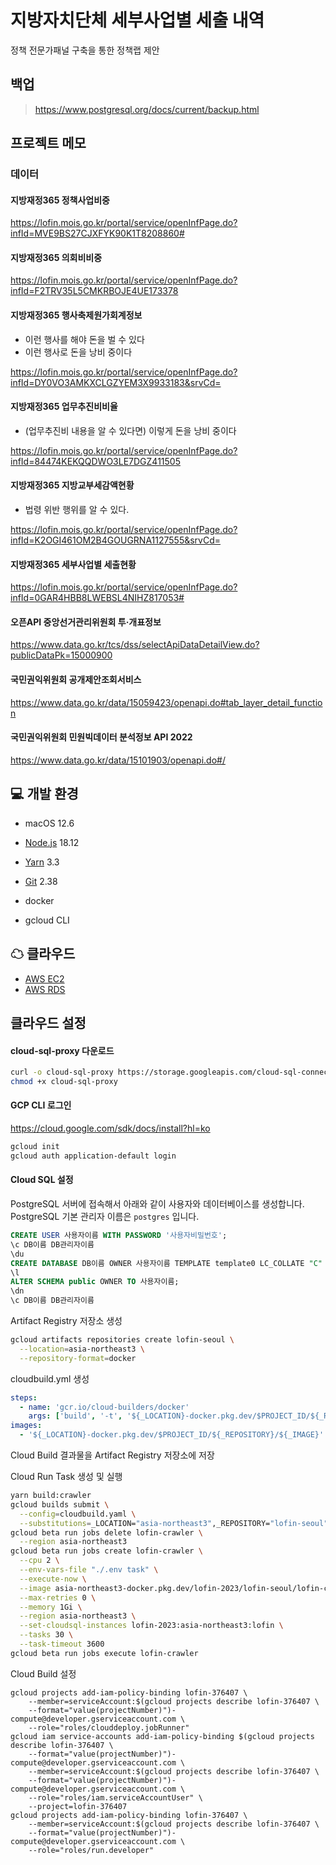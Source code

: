 # 지방자치단체 세부사업별 세출 내역

정책 전문가패널 구축을 통한 정책랩 제안

## 백업

> https://www.postgresql.org/docs/current/backup.html

## 프로젝트 메모

### 데이터

#### 지방재정365 정책사업비중

https://lofin.mois.go.kr/portal/service/openInfPage.do?infId=MVE9BS27CJXFYK90K1T8208860#

#### 지방재정365 의회비비중

https://lofin.mois.go.kr/portal/service/openInfPage.do?infId=F2TRV35L5CMKRBOJE4UE173378

#### 지방재정365 행사축제원가회계정보

- 이런 행사를 해야 돈을 벌 수 있다
- 이런 행사로 돈을 낭비 중이다

https://lofin.mois.go.kr/portal/service/openInfPage.do?infId=DY0VO3AMKXCLGZYEM3X9933183&srvCd=

#### 지방재정365 업무추진비비율

- (업무추진비 내용을 알 수 있다면) 이렇게 돈을 낭비 중이다

https://lofin.mois.go.kr/portal/service/openInfPage.do?infId=84474KEKQQDWO3LE7DGZ411505

#### 지방재정365 지방교부세감액현황

- 법령 위반 행위를 알 수 있다.

https://lofin.mois.go.kr/portal/service/openInfPage.do?infId=K2OGI461OM2B4GOUGRNA1127555&srvCd=

#### 지방재정365 세부사업별 세출현황

https://lofin.mois.go.kr/portal/service/openInfPage.do?infId=0GAR4HBB8LWEBSL4NIHZ817053#

#### 오픈API 중앙선거관리위원회 투·개표정보

https://www.data.go.kr/tcs/dss/selectApiDataDetailView.do?publicDataPk=15000900

#### 국민권익위원회 공개제안조회서비스

https://www.data.go.kr/data/15059423/openapi.do#tab_layer_detail_function

#### 국민권익위원회 민원빅데이터 분석정보 API 2022

https://www.data.go.kr/data/15101903/openapi.do#/

## 💻 개발 환경

- macOS 12.6
- [Node.js](https://nodejs.org/en/) 18.12
- [Yarn](https://yarnpkg.com/getting-started/install#install-corepack) 3.3
- [Git](https://git-scm.com/download) 2.38

- docker
- gcloud CLI

## ☁ 클라우드

- [AWS EC2](https://ap-northeast-2.console.aws.amazon.com/ec2/home?region=ap-northeast-2#Instances:)
- [AWS RDS](https://ap-northeast-2.console.aws.amazon.com/rds/home?region=ap-northeast-2#databases:)

## 클라우드 설정

#### cloud-sql-proxy 다운로드

```bash
curl -o cloud-sql-proxy https://storage.googleapis.com/cloud-sql-connectors/cloud-sql-proxy/v2.1.2/cloud-sql-proxy.darwin.arm64
chmod +x cloud-sql-proxy
```

#### GCP CLI 로그인

https://cloud.google.com/sdk/docs/install?hl=ko

```bash
gcloud init
gcloud auth application-default login
```

#### Cloud SQL 설정

PostgreSQL 서버에 접속해서 아래와 같이 사용자와 데이터베이스를 생성합니다. PostgreSQL 기본 관리자 이름은 `postgres` 입니다.

```sql
CREATE USER 사용자이름 WITH PASSWORD '사용자비밀번호';
\c DB이름 DB관리자이름
\du
CREATE DATABASE DB이름 OWNER 사용자이름 TEMPLATE template0 LC_COLLATE "C" LC_CTYPE "ko_KR.UTF-8";
\l
ALTER SCHEMA public OWNER TO 사용자이름;
\dn
\c DB이름 DB관리자이름
```

Artifact Registry 저장소 생성

```bash
gcloud artifacts repositories create lofin-seoul \
  --location=asia-northeast3 \
  --repository-format=docker
```

cloudbuild.yml 생성

```yml
steps:
  - name: 'gcr.io/cloud-builders/docker'
    args: ['build', '-t', '${_LOCATION}-docker.pkg.dev/$PROJECT_ID/${_REPOSITORY}/${_IMAGE}', '.']
images:
  - '${_LOCATION}-docker.pkg.dev/$PROJECT_ID/${_REPOSITORY}/${_IMAGE}'
```

Cloud Build 결과물을 Artifact Registry 저장소에 저장

Cloud Run Task 생성 및 실행

```bash
yarn build:crawler
gcloud builds submit \
  --config=cloudbuild.yaml \
  --substitutions=_LOCATION="asia-northeast3",_REPOSITORY="lofin-seoul",_IMAGE="lofin-crawler" .
gcloud beta run jobs delete lofin-crawler \
  --region asia-northeast3
gcloud beta run jobs create lofin-crawler \
  --cpu 2 \
  --env-vars-file "./.env task" \
  --execute-now \
  --image asia-northeast3-docker.pkg.dev/lofin-2023/lofin-seoul/lofin-crawler:latest \
  --max-retries 0 \
  --memory 1Gi \
  --region asia-northeast3 \
  --set-cloudsql-instances lofin-2023:asia-northeast3:lofin \
  --tasks 30 \
  --task-timeout 3600
gcloud beta run jobs execute lofin-crawler
```

Cloud Build 설정

```
gcloud projects add-iam-policy-binding lofin-376407 \
    --member=serviceAccount:$(gcloud projects describe lofin-376407 \
    --format="value(projectNumber)")-compute@developer.gserviceaccount.com \
    --role="roles/clouddeploy.jobRunner"
gcloud iam service-accounts add-iam-policy-binding $(gcloud projects describe lofin-376407 \
    --format="value(projectNumber)")-compute@developer.gserviceaccount.com \
    --member=serviceAccount:$(gcloud projects describe lofin-376407 \
    --format="value(projectNumber)")-compute@developer.gserviceaccount.com \
    --role="roles/iam.serviceAccountUser" \
    --project=lofin-376407
gcloud projects add-iam-policy-binding lofin-376407 \
    --member=serviceAccount:$(gcloud projects describe lofin-376407 \
    --format="value(projectNumber)")-compute@developer.gserviceaccount.com \
    --role="roles/run.developer"

```
